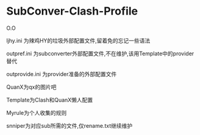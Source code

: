 # SubConver-Clash-Profile
O.O

ljhy.ini 为辣鸡HY的垃圾外部配置文件,留着免的忘记一些语法

outpref.ini   为subconverter外部配置文件,不在维护,该用Template中的provider替代

outprovide.ini 为provider准备的外部配置文件

QuanX为qx的图片吧

Template为Clash和QuanX懒人配置

Myrule为个人收集的规则

snniper为对应sub所需的文件,仅rename.txt继续维护
